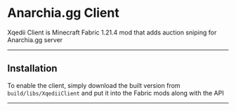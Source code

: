 # Anarchia.gg Client
Xqedii Client is Minecraft Fabric 1.21.4 mod that adds auction sniping for Anarchia.gg server

-----

## Installation
To enable the client, simply download the built version from `build/libs/XqediiClient` and put it into the Fabric mods along with the API

-----
